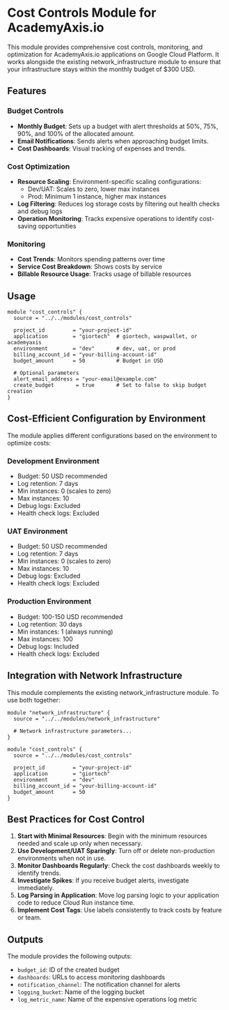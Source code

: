 # Cost Controls Module for AcademyAxis.io

This module provides comprehensive cost controls, monitoring, and optimization for AcademyAxis.io applications on Google Cloud Platform. It works alongside the existing network_infrastructure module to ensure that your infrastructure stays within the monthly budget of $300 USD.

## Features

### Budget Controls

- **Monthly Budget**: Sets up a budget with alert thresholds at 50%, 75%, 90%, and 100% of the allocated amount.
- **Email Notifications**: Sends alerts when approaching budget limits.
- **Cost Dashboards**: Visual tracking of expenses and trends.

### Cost Optimization

- **Resource Scaling**: Environment-specific scaling configurations:
  - Dev/UAT: Scales to zero, lower max instances
  - Prod: Minimum 1 instance, higher max instances
- **Log Filtering**: Reduces log storage costs by filtering out health checks and debug logs
- **Operation Monitoring**: Tracks expensive operations to identify cost-saving opportunities

### Monitoring

- **Cost Trends**: Monitors spending patterns over time
- **Service Cost Breakdown**: Shows costs by service
- **Billable Resource Usage**: Tracks usage of billable resources

## Usage

```hcl
module "cost_controls" {
  source = "../../modules/cost_controls"
  
  project_id         = "your-project-id"
  application        = "giortech"  # giortech, waspwallet, or academyaxis
  environment        = "dev"       # dev, uat, or prod
  billing_account_id = "your-billing-account-id"
  budget_amount      = 50          # Budget in USD
  
  # Optional parameters
  alert_email_address = "your-email@example.com"
  create_budget       = true       # Set to false to skip budget creation
}
```

## Cost-Efficient Configuration by Environment

The module applies different configurations based on the environment to optimize costs:

### Development Environment

- Budget: 50 USD recommended
- Log retention: 7 days
- Min instances: 0 (scales to zero)
- Max instances: 10
- Debug logs: Excluded
- Health check logs: Excluded

### UAT Environment

- Budget: 50 USD recommended
- Log retention: 7 days
- Min instances: 0 (scales to zero)
- Max instances: 10
- Debug logs: Excluded
- Health check logs: Excluded

### Production Environment

- Budget: 100-150 USD recommended
- Log retention: 30 days
- Min instances: 1 (always running)
- Max instances: 100
- Debug logs: Included
- Health check logs: Excluded

## Integration with Network Infrastructure

This module complements the existing network_infrastructure module. To use both together:

```hcl
module "network_infrastructure" {
  source = "../../modules/network_infrastructure"
  
  # Network infrastructure parameters...
}

module "cost_controls" {
  source = "../../modules/cost_controls"
  
  project_id         = "your-project-id"
  application        = "giortech"
  environment        = "dev"
  billing_account_id = "your-billing-account-id"
  budget_amount      = 50
}
```

## Best Practices for Cost Control

1. **Start with Minimal Resources**: Begin with the minimum resources needed and scale up only when necessary.
2. **Use Development/UAT Sparingly**: Turn off or delete non-production environments when not in use.
3. **Monitor Dashboards Regularly**: Check the cost dashboards weekly to identify trends.
4. **Investigate Spikes**: If you receive budget alerts, investigate immediately.
5. **Log Parsing in Application**: Move log parsing logic to your application code to reduce Cloud Run instance time.
6. **Implement Cost Tags**: Use labels consistently to track costs by feature or team.

## Outputs

The module provides the following outputs:

- `budget_id`: ID of the created budget
- `dashboards`: URLs to access monitoring dashboards
- `notification_channel`: The notification channel for alerts
- `logging_bucket`: Name of the logging bucket
- `log_metric_name`: Name of the expensive operations log metric
